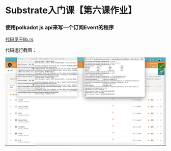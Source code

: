 # Substrate入门课【第六课作业】

### 使用polkadot js api来写一个订阅Event的程序

[代码见于lib.rs](./index.ts)

代码运行截图：

![img](./runRes.png)